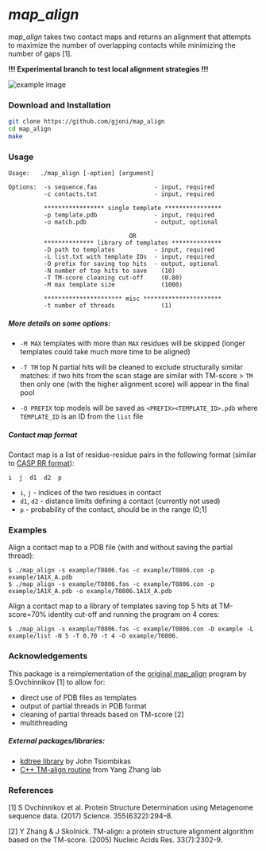 # _map_align_

_map_align_ takes two contact maps and returns an alignment that attempts to maximize the number of overlapping contacts while minimizing the number of gaps [1].

**!!! Experimental branch to test local alignment strategies !!!**

![example image](https://raw.githubusercontent.com/sokrypton/map_align/master/map_align_fig.png)

### Download and Installation
```sh
git clone https://github.com/gjoni/map_align
cd map_align
make
```

### Usage

```
Usage:   ./map_align [-option] [argument]

Options:  -s sequence.fas                - input, required
          -c contacts.txt                - input, required

          ***************** single template ****************
          -p template.pdb                - input, required
          -o match.pdb                   - output, optional

                                  OR                        
          ************** library of templates **************
          -D path to templates           - input, required
          -L list.txt with template IDs  - input, required
          -O prefix for saving top hits  - output, optional
          -N number of top hits to save    (10)
          -T TM-score cleaning cut-off     (0.80)
          -M max template size             (1000)

          ********************** misc **********************
          -t number of threads             (1)

```

##### More details on some options:

* `-M MAX` templates with more than `MAX` residues will be skipped 
 (longer templates could take much more time to be aligned)

* `-T TM` top N partial hits will be cleaned to exclude structurally similar matches: 
 if two hits from the scan stage are similar with TM-score > `TM` then only one 
 (with the higher alignment score) will appear in the final pool

* `-O PREFIX` top models will be saved as `<PREFIX><TEMPLATE_ID>.pdb` where `TEMPLATE_ID` is an ID from the `list` file

##### Contact map format

Contact map is a list of residue-residue pairs in the following format (similar to [CASP RR format](http://www.predictioncenter.org/casp12/index.cgi?page=format#RR)):

```
i  j  d1  d2  p
```

* `i`, `j` - indices of the two residues in contact
* `d1`, `d2` - distance limits defining a contact (currently not used)
* `p` - probability of the contact, should be in the range (0;1]

### Examples

Align a contact map to a PDB file (with and without saving the partial thread):
```
$ ./map_align -s example/T0806.fas -c example/T0806.con -p example/1A1X_A.pdb
$ ./map_align -s example/T0806.fas -c example/T0806.con -p example/1A1X_A.pdb -o example/T0806.1A1X_A.pdb
```

Align a contact map to a library of templates saving top 5 hits at TM-score=70% identity cut-off and running the program on 4 cores:
```
$ ./map_align -s example/T0806.fas -c example/T0806.con -D example -L example/list -N 5 -T 0.70 -t 4 -O example/T0806.
```


### Acknowledgements

This package is a reimplementation of the [original map_align](https://github.com/sokrypton/map_align) program by S.Ovchinnikov [1] to allow for:
 - direct use of PDB files as templates
 - output of partial threads in PDB format
 - cleaning of partial threads based on TM-score [2]
 - multithreading

##### External packages/libraries:
 - [kdtree library](https://github.com/jtsiomb/kdtree) by John Tsiombikas
 - [C++ TM-align routine](https://zhanglab.ccmb.med.umich.edu/TM-align) from Yang Zhang lab

### References

[1] S Ovchinnikov et al. Protein Structure Determination using Metagenome sequence data. (2017) Science. 355(6322):294–8.

[2] Y Zhang & J Skolnick. TM-align: a protein structure alignment algorithm based on the TM-score. (2005) Nucleic Acids Res. 33(7):2302-9.


